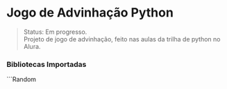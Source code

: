 # Jogo de Advinhação Python
> Status: Em progresso. <br>
> Projeto de jogo de advinhação, feito nas aulas da trilha de python no Alura.


<h3>Bibliotecas Importadas</h3>
```Random
